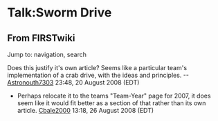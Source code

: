 # Talk:Sworm Drive

## From FIRSTwiki

Jump to: navigation, search

Does this justify it's own article? Seems like a particular team's implementation of a crab drive, with the ideas and principles. --[Astronouth7303](User:Astronouth7303 "User:Astronouth7303") 23:48, 20 August 2008 (EDT)

- Perhaps relocate it to the teams "Team-Year" page for 2007, it does seem like it would fit better as a section of that rather than its own article. [Cbale2000](User:Cbale2000 "User:Cbale2000") 13:18, 26 August 2008 (EDT)
